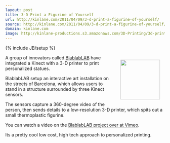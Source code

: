```yaml
---
layout: post
title: 3-D Print a Figurine of Yourself
url: http://kinlane.com/2011/04/09/3-d-print-a-figurine-of-yourself/
source: http://kinlane.com/2011/04/09/3-d-print-a-figurine-of-yourself/
domain: kinlane.com
image: http://kinlane-productions.s3.amazonaws.com/3D-Printing/3d-printing-souveniers.png
---
```

{% include JB/setup %}<p><img style="padding: 15px;" src="http://kinlane-productions.s3.amazonaws.com/3D-Printing/3d-printing-souveniers.png" alt="" width="125" align="right" />A group of innovators called <a title="BlablabLAB" href="http://www.facebook.com/pages/blablabLAB/204092786276896?sk=wall">BlablabLAB</a> have integrated a Kinect with a 3-D printer to print personalized statues.<p></p>
BlablabLAB setup an interactive art installation on the streets of Barcelona, which allows users to stand in a structure surrounded by three Kinect sensors.<p></p>
The sensors capture a 360-degree video of the person, then sends details to a low-resolution 3-D printer, which spits out a small thermoplastic figurine.<p></p>
You can watch a video on the <a title="BlablabLAB" href="http://vimeo.com/21676294">BlablabLAB project over at Vimeo</a>.<p></p>
Its a pretty cool low cost, high tech approach to personalized printing.</p>
